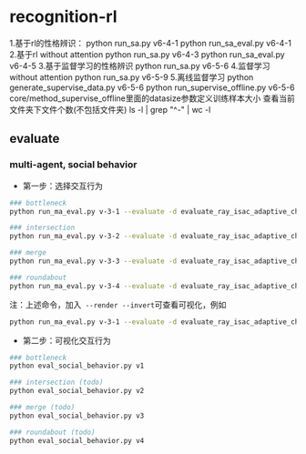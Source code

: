 # recognition-rl


1.基于rl的性格辨识：
python run_sa.py v6-4-1
python run_sa_eval.py v6-4-1
2.基于rl without attention
python run_sa.py v6-4-3
python run_sa_eval.py v6-4-5
3.基于监督学习的性格辨识
python run_sa.py v6-5-6
4.监督学习 without attention
python run_sa.py v6-5-9
5.离线监督学习
python generate_supervise_data.py v6-5-6
python run_supervise_offline.py v6-5-6
core/method_supervise_offline里面的datasize参数定义训练样本大小
查看当前文件夹下文件个数(不包括文件夹)
ls -l  | grep "^-" | wc -l




## evaluate

### multi-agent, social behavior

- 第一步：选择交互行为

```bash
### bottleneck
python run_ma_eval.py v-3-1 --evaluate -d evaluate_ray_isac_adaptive_character__social_behavior__bottleneck

### intersection
python run_ma_eval.py v-3-2 --evaluate -d evaluate_ray_isac_adaptive_character__social_behavior__intersection

### merge
python run_ma_eval.py v-3-3 --evaluate -d evaluate_ray_isac_adaptive_character__social_behavior__merge

### roundabout
python run_ma_eval.py v-3-4 --evaluate -d evaluate_ray_isac_adaptive_character__social_behavior__roundabout
```


注：上述命令，加入` --render --invert`可查看可视化，例如

```bash
python run_ma_eval.py v-3-1 --evaluate -d evaluate_ray_isac_adaptive_character__social_behavior__bottleneck --render --invert
```



- 第二步：可视化交互行为

```bash
### bottleneck
python eval_social_behavior.py v1

### intersection (todo)
python eval_social_behavior.py v2

### merge (todo)
python eval_social_behavior.py v3

### roundabout (todo)
python eval_social_behavior.py v4
```





